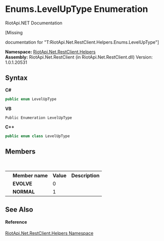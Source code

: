 # Enums.LevelUpType Enumeration
RiotApi.NET Documentation 

\[Missing <summary> documentation for "T:RiotApi.Net.RestClient.Helpers.Enums.LevelUpType"\]

**Namespace:**&nbsp;<a href="462957ad-7f36-13b9-0984-0a2de37ad030">RiotApi.Net.RestClient.Helpers</a><br />**Assembly:**&nbsp;RiotApi.Net.RestClient (in RiotApi.Net.RestClient.dll) Version: 1.0.1.20531

## Syntax

**C#**<br />
``` C#
public enum LevelUpType
```

**VB**<br />
``` VB
Public Enumeration LevelUpType
```

**C++**<br />
``` C++
public enum class LevelUpType
```


## Members
&nbsp;<table><tr><th></th><th>Member name</th><th>Value</th><th>Description</th></tr><tr><td /><td target="F:RiotApi.Net.RestClient.Helpers.Enums.LevelUpType.EVOLVE">**EVOLVE**</td><td>0</td><td /></tr><tr><td /><td target="F:RiotApi.Net.RestClient.Helpers.Enums.LevelUpType.NORMAL">**NORMAL**</td><td>1</td><td /></tr></table>

## See Also


#### Reference
<a href="462957ad-7f36-13b9-0984-0a2de37ad030">RiotApi.Net.RestClient.Helpers Namespace</a><br />